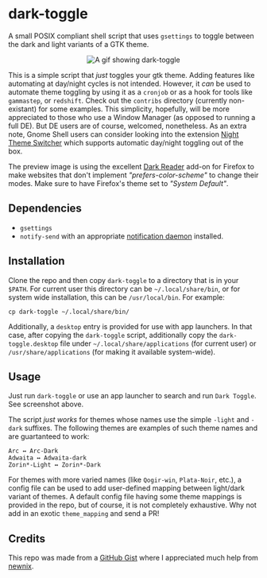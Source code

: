 # dark-toggle

A small POSIX compliant shell script that uses `gsettings` to toggle between the dark and light variants of a GTK theme.

<p align="center"><img src="https://i.ibb.co/ng2s9kd/test.gif" alt="A gif showing dark-toggle"></p>

This is a simple script that _just_ toggles your gtk theme. Adding features like automating at day/night cycles is not intended. However, it _can_ be used to automate theme toggling by using it as a `cronjob` or as a hook for tools like `gammastep`, or `redshift`. Check out the `contribs` directory (currently non-existant) for some examples. This simplicity, hopefully, will be more appreciated to those who use a Window Manager (as opposed to running a full DE). But DE users are of course, welcomed, nonetheless. As an extra note, Gnome Shell users can consider looking into the extension [Night Theme Switcher](https://extensions.gnome.org/extension/2236/night-theme-switcher/) which supports automatic day/night toggling out of the box.

The preview image is using the excellent [Dark Reader]() add-on for Firefox to make websites that don't implement _"prefers-color-scheme"_ to change their modes. Make sure to have Firefox's theme set to _"System Default"_.

## Dependencies

+ `gsettings`
+ `notify-send` with an appropriate [notification daemon](https://wiki.archlinux.org/title/Desktop_notifications#Notification_servers) installed.

## Installation

Clone the repo and then copy `dark-toggle` to a directory that is in your `$PATH`. For current user this directory can be `~/.local/share/bin`, or for system wide installation, this can be `/usr/local/bin`. For example:

	cp dark-toggle ~/.local/share/bin/
	
Additionally, a `desktop` entry is provided for use with app launchers. In that case, after copying the `dark-toggle` script, additionally copy the `dark-toggle.desktop` file under `~/.local/share/applications` (for current user) or `/usr/share/applications` (for making it available system-wide).

## Usage

Just run `dark-toggle` or use an app launcher to search and run `Dark Toggle`. See screenshot above.

The script _just works_ for themes whose names use the simple `-light` and `-dark` suffixes. The following themes are examples of such theme names and are guartanteed to work:

	Arc ↔ Arc-Dark
	Adwaita ↔ Adwaita-dark
	Zorin*-Light ↔ Zorin*-Dark
	
For themes with more varied names (like `Qogir-win`, `Plata-Noir`, etc.), a config file can be used to add user-defined mapping between light/dark variant of themes. A default config file having some theme mappings is provided in the repo, but of course, it is not completely exhaustive. Why not add in an exotic `theme_mapping` and send a PR!

## Credits

This repo was made from a [GitHub Gist](https://gist.github.com/rifazn/584a94d6f79e13b320180e7c9ec81eea) where I appreciated much help from [newnix](https://gist.github.com/newnix).

